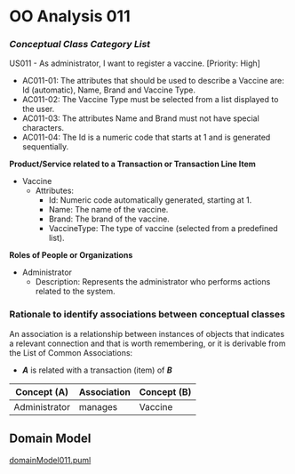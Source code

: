 # OO Analysis 011 #

### _Conceptual Class Category List_ ###

US011 - As administrator, I want to register a vaccine. [Priority: High]
- AC011-01: The attributes that should be used to describe a Vaccine are: Id (automatic), Name, Brand and Vaccine Type.
- AC011-02: The Vaccine Type must be selected from a list displayed to the user.
- AC011-03: The attributes Name and Brand must not have special characters.
- AC011-04: The Id is a numeric code that starts at 1 and is generated sequentially.

**Product/Service related to a Transaction or Transaction Line Item**

* Vaccine
    - Attributes:
        - Id: Numeric code automatically generated, starting at 1.
        - Name: The name of the vaccine.
        - Brand: The brand of the vaccine.
        - VaccineType: The type of vaccine (selected from a predefined list).

**Roles of People or Organizations**

* Administrator
    - Description: Represents the administrator who performs actions related to the system.

### Rationale to identify associations between conceptual classes ###

An association is a relationship between instances of objects that indicates a relevant connection and that is worth remembering, or it is derivable from the List of Common Associations:

+ **_A_** is related with a transaction (item) of **_B_**

| Concept (A)   | Association | Concept (B) |
| -------------- | ----------- | ------------ |
| Administrator  | manages     | Vaccine      |

## Domain Model

[domainModel011.puml](domainModel011.puml)
